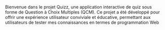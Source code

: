 Bienvenue dans le projet Quizz, une application interactive de quiz sous forme de 
Question à Choix Multiples (QCM). Ce projet a été développé pour offrir une 
expérience utilisateur conviviale et éducative, permettant aux utilisateurs de tester 
mes connaissances en termes de programmation Web
